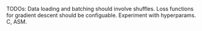 TODOs: Data loading and batching should involve shuffles. Loss functions for gradient descent should be configuable.
Experiment with hyperparams.
C, ASM.
